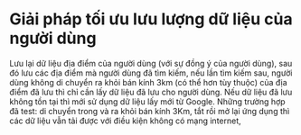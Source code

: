 # Giải pháp tối ưu lưu lượng dữ liệu của người dùng
Lưu lại dữ liệu địa điểm của người dùng (với sự đồng ý của người dùng), sau đó lưu các địa điểm mà người dùng đã tìm kiếm, nếu lần tìm kiếm sau, người dùng không di chuyển ra khỏi bán kính 3km (có thể hơn tùy thuộc) của địa điểm đã lưu thì chỉ cần lấy dữ liệu đã lưu cho người dùng. Nếu dữ liệu đã lưu không tồn tại thì mới sử dụng dữ liệu lấy mới từ Google.
Những trường hợp đã test: di chuyển trong và ra khỏi bán kính 3Km, tắt rồi mở lại ứng dụng thì các dữ liệu vẫn tải được với điều kiện không có mạng internet,
